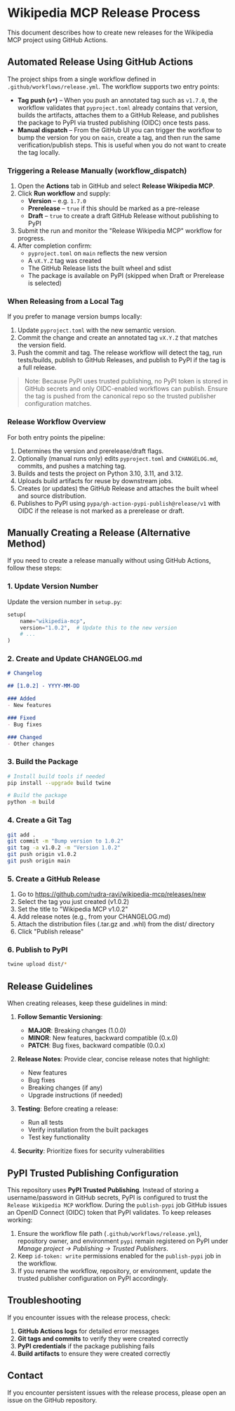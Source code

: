 # Wikipedia MCP Release Process

This document describes how to create new releases for the Wikipedia MCP project using GitHub Actions.

## Automated Release Using GitHub Actions

The project ships from a single workflow defined in `.github/workflows/release.yml`. The workflow supports two entry points:

- **Tag push (`v*`)** – When you push an annotated tag such as `v1.7.0`, the workflow validates that `pyproject.toml` already contains that version, builds the artifacts, attaches them to a GitHub Release, and publishes the package to PyPI via trusted publishing (OIDC) once tests pass.
- **Manual dispatch** – From the GitHub UI you can trigger the workflow to bump the version for you on `main`, create a tag, and then run the same verification/publish steps. This is useful when you do not want to create the tag locally.

### Triggering a Release Manually (workflow_dispatch)

1. Open the **Actions** tab in GitHub and select **Release Wikipedia MCP**.
2. Click **Run workflow** and supply:
   - **Version** – e.g. `1.7.0`
   - **Prerelease** – `true` if this should be marked as a pre-release
   - **Draft** – `true` to create a draft GitHub Release without publishing to PyPI
3. Submit the run and monitor the "Release Wikipedia MCP" workflow for progress.
4. After completion confirm:
   - `pyproject.toml` on `main` reflects the new version
   - A `vX.Y.Z` tag was created
   - The GitHub Release lists the built wheel and sdist
   - The package is available on PyPI (skipped when Draft or Prerelease is selected)

### When Releasing from a Local Tag

If you prefer to manage version bumps locally:

1. Update `pyproject.toml` with the new semantic version.
2. Commit the change and create an annotated tag `vX.Y.Z` that matches the version field.
3. Push the commit and tag. The release workflow will detect the tag, run tests/builds, publish to GitHub Releases, and publish to PyPI if the tag is a full release.

> Note: Because PyPI uses trusted publishing, no PyPI token is stored in GitHub secrets and only OIDC-enabled workflows can publish. Ensure the tag is pushed from the canonical repo so the trusted publisher configuration matches.

### Release Workflow Overview

For both entry points the pipeline:

1. Determines the version and prerelease/draft flags.
2. Optionally (manual runs only) edits `pyproject.toml` and `CHANGELOG.md`, commits, and pushes a matching tag.
3. Builds and tests the project on Python 3.10, 3.11, and 3.12.
4. Uploads build artifacts for reuse by downstream jobs.
5. Creates (or updates) the GitHub Release and attaches the built wheel and source distribution.
6. Publishes to PyPI using `pypa/gh-action-pypi-publish@release/v1` with OIDC if the release is not marked as a prerelease or draft.

## Manually Creating a Release (Alternative Method)

If you need to create a release manually without using GitHub Actions, follow these steps:

### 1. Update Version Number

Update the version number in `setup.py`:

```python
setup(
    name="wikipedia-mcp",
    version="1.0.2",  # Update this to the new version
    # ...
)
```

### 2. Create and Update CHANGELOG.md

```markdown
# Changelog

## [1.0.2] - YYYY-MM-DD

### Added
- New features

### Fixed
- Bug fixes

### Changed
- Other changes
```

### 3. Build the Package

```bash
# Install build tools if needed
pip install --upgrade build twine

# Build the package
python -m build
```

### 4. Create a Git Tag

```bash
git add .
git commit -m "Bump version to 1.0.2"
git tag -a v1.0.2 -m "Version 1.0.2"
git push origin v1.0.2
git push origin main
```

### 5. Create a GitHub Release

1. Go to https://github.com/rudra-ravi/wikipedia-mcp/releases/new
2. Select the tag you just created (v1.0.2)
3. Set the title to "Wikipedia MCP v1.0.2"
4. Add release notes (e.g., from your CHANGELOG.md)
5. Attach the distribution files (.tar.gz and .whl) from the dist/ directory
6. Click "Publish release"

### 6. Publish to PyPI

```bash
twine upload dist/*
```

## Release Guidelines

When creating releases, keep these guidelines in mind:

1. **Follow Semantic Versioning**:
   - **MAJOR**: Breaking changes (1.0.0)
   - **MINOR**: New features, backward compatible (0.x.0)
   - **PATCH**: Bug fixes, backward compatible (0.0.x)

2. **Release Notes**: Provide clear, concise release notes that highlight:
   - New features
   - Bug fixes
   - Breaking changes (if any)
   - Upgrade instructions (if needed)

3. **Testing**: Before creating a release:
   - Run all tests
   - Verify installation from the built packages
   - Test key functionality

4. **Security**: Prioritize fixes for security vulnerabilities

## PyPI Trusted Publishing Configuration

This repository uses **PyPI Trusted Publishing**. Instead of storing a username/password in GitHub secrets, PyPI is configured to trust the `Release Wikipedia MCP` workflow. During the `publish-pypi` job GitHub issues an OpenID Connect (OIDC) token that PyPI validates. To keep releases working:

1. Ensure the workflow file path (`.github/workflows/release.yml`), repository owner, and environment `pypi` remain registered on PyPI under *Manage project → Publishing → Trusted Publishers*.
2. Keep `id-token: write` permissions enabled for the `publish-pypi` job in the workflow.
3. If you rename the workflow, repository, or environment, update the trusted publisher configuration on PyPI accordingly.

## Troubleshooting

If you encounter issues with the release process, check:

1. **GitHub Actions logs** for detailed error messages
2. **Git tags and commits** to verify they were created correctly
3. **PyPI credentials** if the package publishing fails
4. **Build artifacts** to ensure they were created correctly

## Contact

If you encounter persistent issues with the release process, please open an issue on the GitHub repository. 